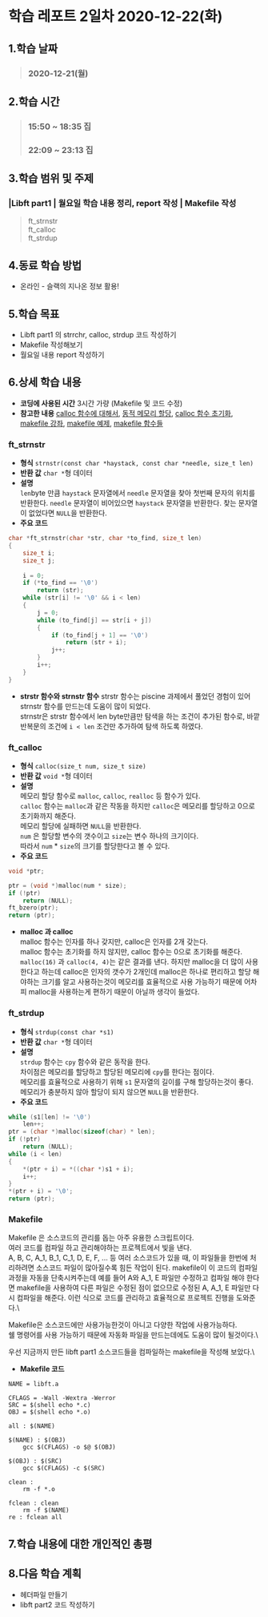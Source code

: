 # 학습 레포트 2일차 2020-12-22(화)
## 1.학습 날짜
> ### 2020-12-21(월)
## 2.학습 시간
> ### 15:50 ~ 18:35 집
> ### 22:09 ~ 23:13 집
## 3.학습 범위 및 주제
### |Libft part1 | 월요일 학습 내용 정리, report 작성 | Makefile 작성
> ft_strnstr\
> ft_calloc\
> ft_strdup
## 4.동료 학습 방법
- 온라인 - 슬랙의 지나온 정보 활용!
## 5.학습 목표
- Libft part1 의 strrchr, calloc, strdup 코드 작성하기
- Makefile 작성해보기
- 월요일 내용 report 작성하기
## 6.상세 학습 내용
- **코딩에 사용된 시간** 3시간 가량 (Makefile 및 코드 수정)
- **참고한 내용**
[calloc 함수에 대해서](https://velog.io/@mjung/function-calloc), [동적 메모리 할당](https://pangtrue.tistory.com/4), [calloc 함수 초기화](https://ehpub.co.kr/84-calloc-%ED%95%A8%EC%88%98/), [makefile 강좌](http://doc.kldp.org/KoreanDoc/html/gcc_and_make/gcc_and_make.html#toc1), [makefile 예제](https://codingslime.tistory.com/29), [makefile 함수들](https://kcoder.tistory.com/m/entry/Linux-Makefile%EC%97%90%EC%84%9C%EC%9D%98-%ED%95%A8%EC%88%98%EB%93%A4)

### ft_strnstr
- **형식** `strnstr(const char *haystack, const char *needle, size_t len)`
- **반환 값** `char *`형 데이터
- **설명**\
`len`byte 만큼 `haystack` 문자열에서 `needle` 문자열을 찾아 첫번째 문자의 위치를 반환한다.
`needle` 문자열이 비어있으면 `haystack` 문자열을 반환한다.
찾는 문자열이 없었다면 `NULL`을 반환한다.
- **주요 코드**
```c
char *ft_strnstr(char *str, char *to_find, size_t len)
{
    size_t i;
    size_t j;
    
    i = 0;
    if (*to_find == '\0')
        return (str);
    while (str[i] != '\0' && i < len)
    {
        j = 0;
        while (to_find[j] == str[i + j])
        {
            if (to_find[j + 1] == '\0')
                return (str + i);
            j++;
        }
        i++;
    }
}
```
- **strstr 함수와 strnstr 함수**
strstr 함수는 piscine 과제에서 풀었던 경험이 있어 strnstr 함수를 만드는데 도움이 많이 되었다.\
strnstr은 strstr 함수에서 len byte만큼만 탐색을 하는 조건이 추가된 함수로, 바깥 반복문의 조건에 `i < len` 조건만 추가하여 탐색 하도록 하였다.

### ft_calloc
- **형식** `calloc(size_t num, size_t size)`
- **반환 값** `void *`형 데이터
- **설명**\
메모리 할당 함수로 `malloc`, `calloc`, `realloc` 등 함수가 있다.\
`calloc` 함수는 `malloc`과 같은 작동을 하지만 `calloc`은 메모리를 할당하고 0으로 초기화까지 해준다.\
메모리 할당에 실패하면 `NULL`을 반환한다.\
`num` 은 할당할 변수의 갯수이고 `size`는 변수 하나의 크기이다.\
따라서 `num` * `size`의 크기를 할당한다고 볼 수 있다.
- **주요 코드**
```c
void *ptr;

ptr = (void *)malloc(num * size);
if (!ptr)
    return (NULL);
ft_bzero(ptr);
return (ptr);
```
- **malloc 과 calloc**\
malloc 함수는 인자를 하나 갖지만, calloc은 인자를 2개 갖는다.\
malloc 함수는 초기화를 하지 않지만, calloc 함수는 0으로 초기화를 해준다.\
`malloc(16)` 과 `calloc(4, 4)`는 같은 결과를 낸다. 하지만 malloc을 더 많이 사용한다고 하는데 calloc은 인자의 갯수가 2개인데 malloc은 하나로 편리하고 할당 해야하는 크기를 알고 사용하는것이 메모리를 효율적으로 사용 가능하기 때문에 어차피 malloc을 사용하는게 편하기 때문이 아닐까 생각이 들었다.

### ft_strdup
- **형식** `strdup(const char *s1)`
- **반환 값** `char *`형 데이터
- **설명**\
`strdup` 함수는 `cpy` 함수와 같은 동작을 한다.\
차이점은 메모리를 할당하고 할당된 메모리에 `cpy`를 한다는 점이다.\
메모리를 효율적으로 사용하기 위해 `s1` 문자열의 길이를 구해 할당하는것이 좋다.\
메모리가 충분하지 않아 할당이 되지 않으면 `NULL`을 반환한다.
- **주요 코드**
```c
while (s1[len] != '\0')
    len++;
ptr = (char *)malloc(sizeof(char) * len);
if (!ptr)
    return (NULL);
while (i < len)
{
    *(ptr + i) = *((char *)s1 + i);
    i++;
}
*(ptr + i) = '\0';
return (ptr);
```

### Makefile
Makefile 은 소스코드의 관리를 돕는 아주 유용한 스크립트이다.\
여러 코드를 컴파일 하고 관리해야하는 프로젝트에서 빛을 낸다.\
A, B, C, A_1, B_1, C_1, D, E, F, ... 등 여러 소스코드가 있을 때, 이 파일들을 한번에 처리하려면 소스코드 파일이 많아질수록 힘든 작업이 된다. makefile이 이 코드의 컴파일 과정을 자동을 단축시켜주는데 예를 들어 A와 A_1, E 파일만 수정하고 컴파일 해야 한다면 makefile을 사용하여 다른 파일은 수정된 점이 없으므로 수정된 A, A_1, E 파일만 다시 컴파일을 해준다. 이런 식으로 코드를 관리하고 효율적으로 프로젝트 진행을 도와준다.\

Makefile은 소스코드에만 사용가능한것이 아니고 다양한 작업에 사용가능하다.\
쉘 명령어를 사용 가능하기 때문에 자동화 파일을 만드는데에도 도움이 많이 될것이다.\

우선 지금까지 만든 libft part1 소스코드들을 컴파일하는 makefile을 작성해 보았다.\
- **Makefile 코드**
```
NAME = libft.a

CFLAGS = -Wall -Wextra -Werror
SRC = $(shell echo *.c)
OBJ = $(shell echo *.o)

all : $(NAME)

$(NAME) : $(OBJ)
    gcc $(CFLAGS) -o $@ $(OBJ)

$(OBJ) : $(SRC)
    gcc $(CFLAGS) -c $(SRC)

clean :
    rm -f *.o

fclean : clean
    rm -f $(NAME)
re : fclean all
```


## 7.학습 내용에 대한 개인적인 총평
## 8.다음 학습 계획
- 헤더파일 만들기
- libft part2 코드 작성하기
